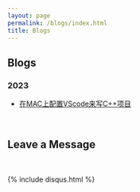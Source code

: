 ```yaml
---
layout: page
permalink: /blogs/index.html
title: Blogs
---
```


## Blogs

### 2023

- [在MAC上配置VScode来写C++项目](https://jason-zhi.github.io/blogs/vscode.md)

<br>

## Leave a Message

<br>

{% include disqus.html %} 

<br>
